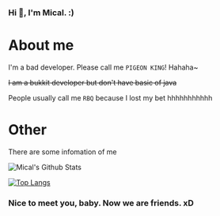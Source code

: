 ### Hi 👋, I'm Mical. :)

# About me

I'm a bad developer. Please call me `PIGEON KING`!
Hahaha~

~~I am a bukkit developer but don't have basic of java~~

People usually call me `RBQ` because I lost my bet hhhhhhhhhhh

# Other

There are some infomation of me 


![Mical's Github Stats](https://github-readme-stats.vercel.app/api?username=Micalhl&show_icons=true)

[![Top Langs](https://github-readme-stats.vercel.app/api/top-langs/?username=Micalhl&layout=compact)](https://github.com/Micalhl)

### Nice to meet you, baby. Now we are friends. xD
